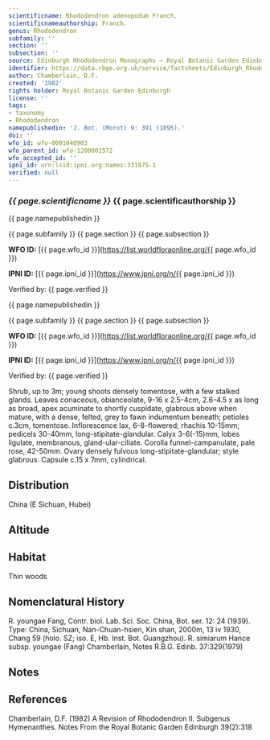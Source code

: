 ```yaml
---
scientificname: Rhododendron adenopodum Franch.
scientificnameauthorship: Franch.
genus: Rhododendron
subfamily: ''
section: ''
subsection: ''
source: Edinburgh Rhododendron Monographs – Royal Botanic Garden Edinburgh
identifier: https://data.rbge.org.uk/service/factsheets/Edinburgh_Rhododendron_Monographs.xhtml
author: Chamberlain, D.F.
created: '1982'
rights holder: Royal Botanic Garden Edinburgh
license: ''
tags:
- taxonomy
- Rhododendron
namepublishedin: 'J. Bot. (Morot) 9: 391 (1895).'
doi: ''
wfo_id: wfo-0001048903
wfo_parent_id: wfo-1200001572
wfo_accepted_id: ''
ipni_id: urn:lsid:ipni.org:names:331875-1
verified: null
---
```

### _{{ page.scientificname }}_ {{ page.scientificauthorship }}
 {{ page.namepublishedin }}

{{ page.subfamily }} {{ page.section }} {{ page.subsection }}

**WFO ID:** [{{ page.wfo_id }}](https://list.worldfloraonline.org/{{ page.wfo_id }})

**IPNI ID:** [{{ page.ipni_id }}](https://www.ipni.org/n/{{ page.ipni_id }})

Verified by: {{ page.verified }}

 {{ page.namepublishedin }}

{{ page.subfamily }} {{ page.section }} {{ page.subsection }}

**WFO ID:** [{{ page.wfo_id }}](https://list.worldfloraonline.org/{{ page.wfo_id }})

**IPNI ID:** [{{ page.ipni_id }}](https://www.ipni.org/n/{{ page.ipni_id }})

Verified by: {{ page.verified }}



Shrub, up to 3m; young shoots densely tomentose, with a few stalked glands. Leaves coriaceous, obianceolate, 9-16 x 2.5-4cm, 2.6-4.5 x as long as broad, apex acuminate to shortly cuspidate, glabrous above when mature, with a dense, felted, grey to fawn indumentum beneath; petioles c.3cm, tomentose. Inflorescence lax, 6-8-flowered; rhachis 10-15mm; pedicels 30-40mm, long-stipitate-glandular. Calyx 3-6(-15)mm, lobes ligulate, membranous, gland-ular-ciliate. Corolla funnel-campanulate, pale rose, 42-50mm. Ovary densely fulvous long-stipitate-glandular; style glabrous. Capsule c.15 x 7mm, cylindrical.

## Distribution
China (E Sichuan, Hubei)

## Altitude


## Habitat
Thin woods

## Nomenclatural History
R. youngae Fang, Contr. biol. Lab. Sci. Soc. China, Bot. ser. 12: 24 (1939). Type: China, Sichuan, Nan-Chuan-hsien, Kin shan, 2000m, 13 iv 1930, Chang 59 (holo. SZ; iso. E, Hb. Inst. Bot. Guangzhou). R. simiarum Hance subsp. youngae (Fang) Chamberlain, Notes R.B.G. Edinb. 37:329(1979)
                       
## Notes


## References

Chamberlain, D.F. (1982) A Revision of Rhododendron II. Subgenus Hymenanthes. Notes From the Royal Botanic Garden Edinburgh 39(2):318
